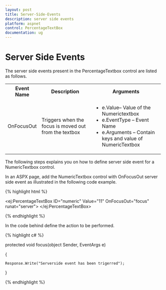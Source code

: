 ```yaml
---
layout: post
title: Server-Side-Events
description: server side events
platform: aspnet
control: PercentageTextBox
documentation: ug
---
```


# Server Side Events

The server side events present in the PercentageTextbox control are listed as follows.

<table>
<tr>
<th>
Event Name</th><th>
Description</th><th>
Arguments</th></tr>
<tr>
<td>
OnFocusOut</td><td>
Triggers when the focus is moved out from the textbox</td><td>
<ul>
<li> e.Value– Value of the Numerictextbox</li>
<li> e.EventType – Event Name</li>
<li> e.Arguments – Contain keys and value of NumericTextbox</li>
</ul>
</td></tr>
</table>


The following steps explains you on how to define server side event for a NumericTextbox control.

In an ASPX page, add the NumericTextbox control with OnFocusOut server side event as illustrated in the following code example.

{% highlight html %}

  <ej:PercentageTextBox ID="numeric" Value="11" OnFocusOut="focus" runat="server"> </ej:PercentageTextBox>

{% endhighlight %}

In the code behind define the action to be performed.

{% highlight c# %}

protected void focus(object Sender, EventArgs e)

 {

    Response.Write("Serverside event has been trigerred");

 }

{% endhighlight %}
